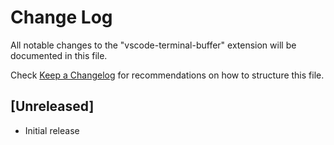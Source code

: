 # Change Log
All notable changes to the "vscode-terminal-buffer" extension will be documented in this file.

Check [Keep a Changelog](http://keepachangelog.com/) for recommendations on how to structure this file.

## [Unreleased]
- Initial release
